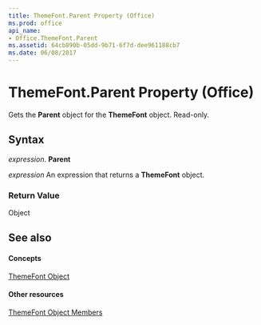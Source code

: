 ```yaml
---
title: ThemeFont.Parent Property (Office)
ms.prod: office
api_name:
- Office.ThemeFont.Parent
ms.assetid: 64cb890b-05dd-9b71-6f7d-dee961188cb7
ms.date: 06/08/2017
---
```



# ThemeFont.Parent Property (Office)

Gets the **Parent** object for the **ThemeFont** object. Read-only.


## Syntax

 _expression_. **Parent**

 _expression_ An expression that returns a **ThemeFont** object.


### Return Value

Object


## See also


#### Concepts


[ThemeFont Object](themefont-object-office.md)
#### Other resources


[ThemeFont Object Members](themefont-members-office.md)

